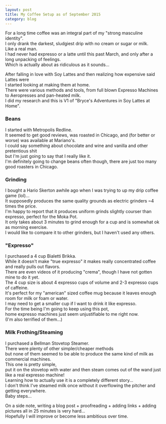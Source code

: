 ```yaml
---
layout: post
title: My Coffee Setup as of September 2015
category: blog
---
```


For a long time coffee was an integral part of my "strong masculine identity".  
I only drank the darkest, sludgiest drip with no cream or sugar or milk.  
Like a real man.  
I had never had expresso or a latte until this past March, and only after a long unpacking of feelings.  
Which is actually about as ridiculous as it sounds... 

After falling in love with Soy Lattes and then realizing how expensive said Lattes were   
I started looking at making them at home.  
There were various methods and tools, from full blown Expresso Machines to Aeropresses and pan-heated milk.  
I did my research and this is V1 of "Bryce's Adventures in Soy Lattes at Home".

### Beans ###

I started with Metropolis Redline.  
It seemed to get good reviews, was roasted in Chicago, and (for better or worse) was available at Mariano's.  
I could say something about chocolate and wine and vanilla and other pretentious shit  
but I'm just going to say that I really like it.  
I'm definitely going to change beans often though, there are just too many good roasters in Chicago.  

### Grinding ###

I bought a Hario Skerton awhile ago when I was trying to up my drip coffee game (lol)...  
It supposedly produces the same quality grounds as electric grinders ~4 times the price.  
I'm happy to report that it produces uniform grinds slightly courser than expresso, perfect for the Moka Pot.  
It only takes about 3 minutes to grind enough for a cup and is somewhat ok as morning exercise.  
I would like to compare it to other grinders, but I haven't used any others.  

### "Expresso" ###

I purchased a 4 cup Bialetti Brikka.  
While it doesn't make "true expresso" it makes really concentrated coffee and really pulls out flavors.  
There are even videos of it producing "crema", though I have not gotten mine to do it yet.  
The 4 cup size is about 4 expresso cups of volume and 2-3 expresso cups of caffeine.  
It's perfect for my "american" sized coffee mug because it leaves enough room for milk or foam or water.  
I may need to get a smaller cup if I want to drink it like expresso.  
For the time being I'm going to keep using this pot,  
home expresso machines just seem unjustifiable to me right now.  
(I'm also terrified of them...)

### Milk Frothing/Steaming ###

I purchased a Bellman Stovetop Steamer.  
There were plenty of other simpler/cheaper methods   
but none of them seemed to be able to produce the same kind of milk as commercial machines.   
This one is pretty simple,   
put it on the stovetop with water and then steam comes out of the wand just like a real expresso machine!  
Learning how to actually use it is a completely different story...  
I don't think I've steamed milk once without it overflowing the pitcher and getting everywhere.   
Baby steps...  

On a side note, writing a blog post + proofreading + adding links + adding pictures all in 25 minutes is very hard...  
Hopefully I will improve or become less ambitious over time.
